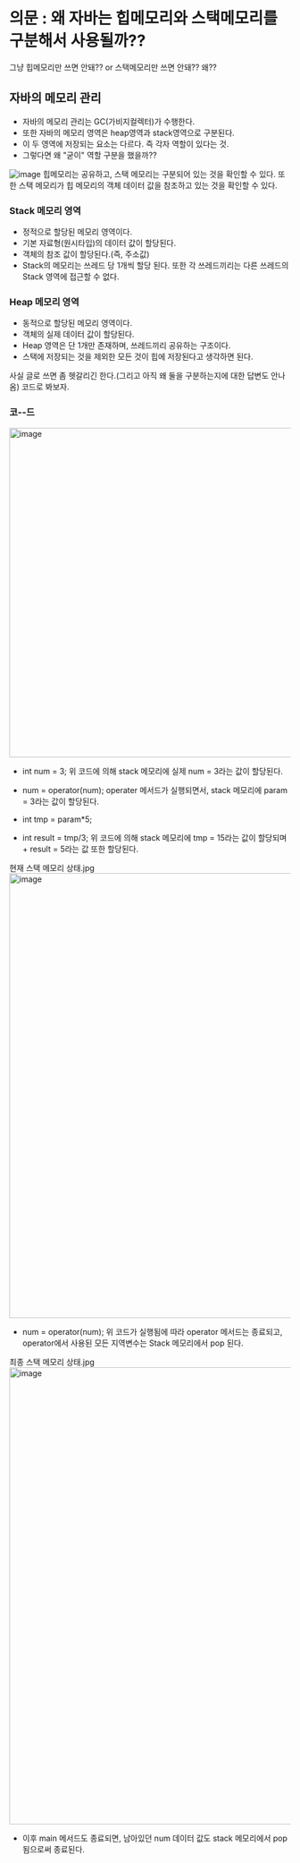 # 의문 : 왜 자바는 힙메모리와 스택메모리를 구분해서 사용될까??
그냥 힙메모리만 쓰면 안돼?? or 스택메모리만 쓰면 안돼?? 왜??

## 자바의 메모리 관리
- 자바의 메모리 관리는 GC(가비지컬렉터)가 수행한다.
- 또한 자바의 메모리 영역은 heap영역과 stack영역으로 구분된다.
- 이 두 영역에 저장되는 요소는 다르다. 즉 각자 역할이 있다는 것.
- 그렇다면 왜 "굳이" 역할 구분을 했을까??
  
![image](https://github.com/HyemIin/TIL/assets/114489245/411cec73-6251-4544-b9f4-07c080b1b402)
힙메모리는 공유하고, 스택 메모리는 구분되어 있는 것을 확인할 수 있다. 또한 스택 메모리가 힙 메모리의 객체 데이터 값을 참조하고 있는 것을 확인할 수 있다.

### Stack 메모리 영역
- 정적으로 할당된 메모리 영역이다.
- 기본 자료형(원시타입)의 데이터 값이 할당된다.
- 객체의 참조 값이 할당된다.(즉, 주소값)
- Stack의 메모리는 쓰레드 당 1개씩 할당 된다. 또한 각 쓰레드끼리는 다른 쓰레드의 Stack 영역에 접근할 수 없다.

### Heap 메모리 영역
- 동적으로 할당된 메모리 영역이다.
- 객체의 실제 데이터 값이 할당된다.
- Heap 영역은 단 1개만 존재하며, 쓰레드끼리 공유하는 구조이다.
- 스택에 저장되는 것을 제외한 모든 것이 힙에 저장된다고 생각하면 된다.

사실 글로 쓰면 좀 헷갈리긴 한다.(그리고 아직 왜 둘을 구분하는지에 대한 답변도 안나옴)
코드로 봐보자.

### 코--드
<img width="589" alt="image" src="https://github.com/HyemIin/TIL/assets/114489245/5dbdac82-c18b-4dc6-b95e-da9de18e10e0">

- int num = 3;
  위 코드에 의해 stack 메모리에 실제 num = 3라는 값이 할당된다.
  
- num = operator(num);
  operater 메서드가 실행되면서, stack 메모리에 param = 3라는 값이 할당된다.
  
- int tmp = param*5;
- int result = tmp/3;
  위 코드에 의해 stack 메모리에 tmp = 15라는 값이 할당되며 + result = 5라는 값 또한 할당된다.

현재 스택 메모리 상태.jpg
<img width="795" alt="image" src="https://github.com/HyemIin/TIL/assets/114489245/16e0124c-3955-4f98-938c-c92e60943b28">

- num = operator(num);
  위 코드가 실행됨에 따라 operator 메서드는 종료되고, operator에서 사용된 모든 지역변수는 Stack 메모리에서 pop 된다.
  
최종 스택 메모리 상태.jpg
<img width="817" alt="image" src="https://github.com/HyemIin/TIL/assets/114489245/7d7d3a2a-816b-45e2-8411-74113ff9e1bc">

- 이후 main 메서드도 종료되면, 남아있던 num 데이터 값도 stack 메모리에서 pop 됨으로써 종료된다. 
